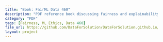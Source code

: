 ```yaml
---
title: "Book: FairML Data 460"
description: "PDF reference book discussing fairness and explainability in machine learning."
category: "PDF"
tags: [Fairness, ML Ethics, Data 460]
file_url: https://github.com/DataForSolution/DataForSolution.github.io/blob/main/projects/Book-Data-460-fairmlbook.pdf
layout: project
---
```

